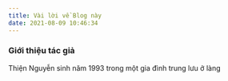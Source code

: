 ```yaml
---
title: Vài lời về Blog này
date: 2021-08-09 10:46:34
---
```

### Giới thiệu tác giả
Thiện Nguyễn sinh năm 1993 trong một gia đình trung lưu ở làng 